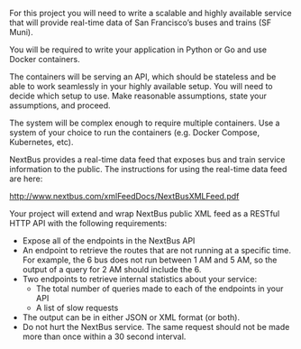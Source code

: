 For this project you will need to write a scalable and highly available service that will provide real-time
data of San Francisco’s buses and trains (SF Muni).

You will be required to write your application in Python or Go and use Docker containers.

The containers will be serving an API, which should be stateless and be able to work seamlessly in your highly
available setup. You will need to decide which setup to use.  Make reasonable assumptions, state your
assumptions, and proceed.

The system will be complex enough to require multiple containers. Use a system of your choice to run the
containers (e.g. Docker Compose, Kubernetes, etc).

NextBus provides a real-time data feed that exposes bus and train service information to the public.
The instructions for using the real-time data feed are here:

http://www.nextbus.com/xmlFeedDocs/NextBusXMLFeed.pdf

Your project will extend and wrap NextBus public XML feed as a RESTful HTTP API with the following
requirements:

* Expose all of the endpoints in the NextBus API
* An endpoint to retrieve the routes that are not running at a specific time. For example, the 6 bus does
not run between 1 AM and 5 AM, so the output of a query for 2 AM should include the 6.
* Two endpoints to retrieve internal statistics about your service:
    * The total number of queries made to each of the endpoints in your API
    * A list of slow requests
* The output can be in either JSON or XML format (or both).
* Do not hurt the NextBus service. The same request should not be made more than once within a 30 second interval.